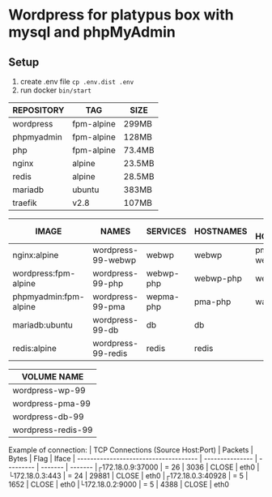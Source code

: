 # Wordpress for platypus box with mysql and phpMyAdmin

## Setup
1) create .env file ```cp .env.dist .env```
2) run docker ```bin/start```


| REPOSITORY       |  TAG         | SIZE
| ---------------- | ------------ | -------
| wordpress        | fpm-alpine   | 299MB
| phpmyadmin       | fpm-alpine   | 128MB
| php              | fpm-alpine   | 73.4MB
| nginx            | alpine       | 23.5MB
| redis            | alpine       | 28.5MB
| mariadb          | ubuntu       | 383MB
| traefik          | v2.8         | 107MB


| IMAGE                 | NAMES                | SERVICES  | HOSTNAMES | WEB HOSTNAMES
| --------------------- | -------------------- | --------- | --------- | -------------------
| nginx:alpine          | wordpress-99-webwp   | webwp     | webwp     | pma, webwp, webpma
| wordpress:fpm-alpine  | wordpress-99-php     | webwp-php | webwp-php | webwp-php
| phpmyadmin:fpm-alpine | wordpress-99-pma     | wepma-php | pma-php   | wapma-php
| mariadb:ubuntu        | wordpress-99-db      | db        | db        |
| redis:alpine          | wordpress-99-redis   | redis     | redis     |
                                                                                

| VOLUME NAME
| --------------------
| wordpress-wp-99
| wordpress-pma-99
| wordpress-db-99
| wordpress-redis-99


Example of connection:
| TCP Connections (Source Host:Port)    |      Packets    |    Bytes  |  Flag   |  Iface
| ------------------------------------- | --------------- | --------- | ------- | -------
|┌172.18.0.9:37000                      |    =       26   |     3036  |  CLOSE  |  eth0
|└172.18.0.3:443                        |    =       24   |    29881  |  CLOSE  |  eth0
|┌172.18.0.3:40928                      |    =        5   |     1652  |  CLOSE  |  eth0
|└172.18.0.2:9000                       |    =        5   |     4388  |  CLOSE  |  eth0


